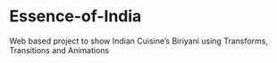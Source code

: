 # Essence-of-India
Web based project to show Indian Cuisine’s Biriyani using Transforms, Transitions and Animations
